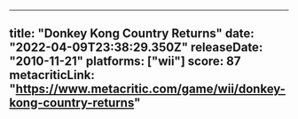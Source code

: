 
---
title: "Donkey Kong Country Returns"
date: "2022-04-09T23:38:29.350Z"
releaseDate: "2010-11-21"
platforms: ["wii"]
score: 87
metacriticLink: "https://www.metacritic.com/game/wii/donkey-kong-country-returns"
---
